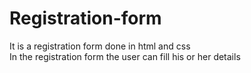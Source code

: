 # Registration-form<br> 
It is a registration form done in html and css <br>
In the registration form the user can fill his or her details<br>



